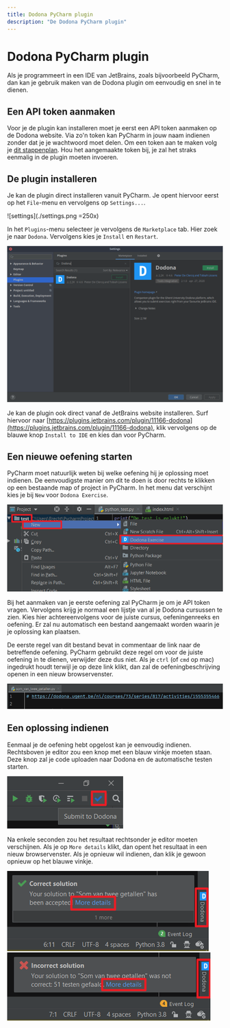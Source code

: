 ```yaml
---
title: Dodona PyCharm plugin
description: "De Dodona PyCharm plugin"
---
```


# Dodona PyCharm plugin

Als je programmeert in een IDE van JetBrains, zoals bijvoorbeeld PyCharm, dan kan je gebruik maken van de Dodona plugin om eenvoudig en snel in te dienen.

## Een API token aanmaken
Voor je de plugin kan installeren moet je eerst een API token aanmaken op de Dodona website. Via zo'n token kan PyCharm in jouw naam indienen zonder dat je je wachtwoord moet delen. Om een token aan te maken volg je [dit stappenplan](/nl/guides/creating-an-api-token). Hou het aangemaakte token bij, je zal het straks eenmalig in de plugin moeten invoeren.

## De plugin installeren

Je kan de plugin direct installeren vanuit PyCharm. Je opent hiervoor eerst op het `File`-menu en vervolgens op `Settings...`.

![settings](./settings.png =250x)

In het `Plugins`-menu selecteer je vervolgens de `Marketplace` tab. Hier zoek je naar `Dodona`. Vervolgens kies je `Install` en `Restart`.

![install plugin](./install_plugin.png)

Je kan de plugin ook direct vanaf de JetBrains website installeren. Surf hiervoor naar [https://plugins.jetbrains.com/plugin/11166-dodona](https://plugins.jetbrains.com/plugin/11166-dodona), klik vervolgens op de blauwe knop `Install to IDE` en kies dan voor PyCharm.

## Een nieuwe oefening starten

PyCharm moet natuurlijk weten bij welke oefening hij je oplossing moet indienen. De eenvoudigste manier om dit te doen is door rechts te klikken op een bestaande map of project in PyCharm. In het menu dat verschijnt kies je bij `New` voor `Dodona Exercise`.

![new exercise](./new_exercise.png)

Bij het aanmaken van je eerste oefening zal PyCharm je om je API token vragen. Vervolgens krijg je normaal een lijstje van al je Dodona cursussen te zien. Kies hier achtereenvolgens voor de juiste cursus, oefeningenreeks en oefening. Er zal nu automatisch een bestand aangemaakt worden waarin je je oplossing kan plaatsen.

De eerste regel van dit bestand bevat in commentaar de link naar de betreffende oefening. PyCharm gebruikt deze regel om voor de juiste oefening in te dienen, verwijder deze dus niet. Als je `ctrl` (of `cmd` op mac) ingedrukt houdt terwijl je op deze link klikt, dan zal de oefeningbeschrijving openen in een nieuw browservenster.

![link to exercise](./link.png)

## Een oplossing indienen

Eenmaal je de oefening hebt opgelost kan je eenvoudig indienen. Rechtsboven je editor zou een knop met een blauw vinkje moeten staan. Deze knop zal je code uploaden naar Dodona en de automatische testen starten.

![submit to dodona](./check_mark.png)

Na enkele seconden zou het resultaat rechtsonder je editor moeten verschijnen. Als je op `More details` klikt, dan opent het resultaat in een nieuw browservenster. Als je opnieuw wil indienen, dan klik je gewoon opnieuw op het blauwe vinkje.

![correct solution](./correct_solution.png)
![incorrect solution](./incorrect_solution.png)
